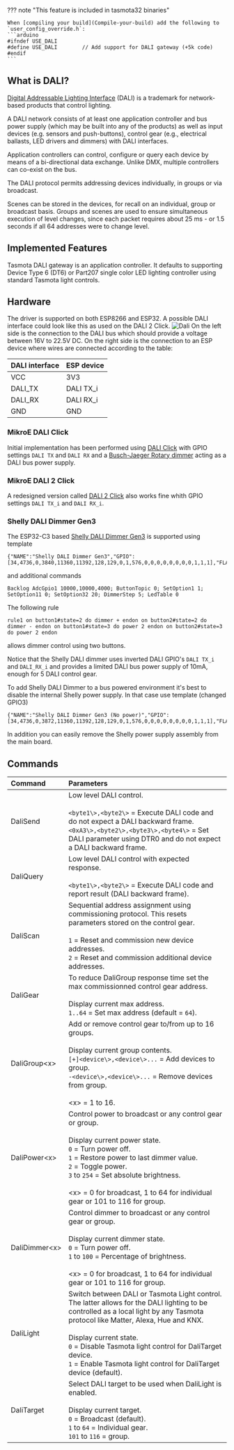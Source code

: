 ??? note "This feature is included in tasmota32 binaries"     

    When [compiling your build](Compile-your-build) add the following to `user_config_override.h`:
    ```arduino
    #ifndef USE_DALI
    #define USE_DALI        // Add support for DALI gateway (+5k code)
    #endif
    ```

## What is DALI?

[Digital Addressable Lighting Interface](https://en.wikipedia.org/wiki/Digital_Addressable_Lighting_Interface) (DALI) is a trademark for network-based products that control lighting.

A DALI network consists of at least one application controller and bus power supply (which may be built into any of the products) as well as input devices (e.g. sensors and push-buttons), control gear (e.g., electrical ballasts, LED drivers and dimmers) with DALI interfaces.

Application controllers can control, configure or query each device by means of a bi-directional data exchange. Unlike DMX, multiple controllers can co-exist on the bus.

The DALI protocol permits addressing devices individually, in groups or via broadcast.

Scenes can be stored in the devices, for recall on an individual, group or broadcast basis. Groups and scenes are used to ensure simultaneous execution of level changes, since each packet requires about 25 ms - or 1.5 seconds if all 64 addresses were to change level.

## Implemented Features

Tasmota DALI gateway is an application controller. It defaults to supporting Device Type 6 (DT6) or Part207 single color LED lighting controller using standard Tasmota light controls.

## Hardware

The driver is supported on both ESP8266 and ESP32. A possible DALI interface could look like this as used on the DALI 2 Click. <img alt="Dali" src="../_media/dali_schematics.png"></img> On the left side is the connection to the DALI bus which should provide a voltage between 16V to 22.5V DC. On the right side is the connection to an ESP device where wires are connected according to the table:

| DALI interface | ESP device |
|----------------|------------|
|            VCC | 3V3        |
|        DALI_TX | DALI TX_i  |
|        DALI_RX | DALI RX_i  |
|            GND | GND        |

### MikroE DALI Click

Initial implementation has been performed using [DALI Click](https://www.mikroe.com/dali-click) with GPIO settings `DALI TX` and `DALI RX` and a [Busch-Jaeger Rotary dimmer](https://www.busch-jaeger.de/en/online-catalogue/detail/2CKA006599A2986) acting as a DALI bus power supply.

### MikroE DALI 2 Click

A redesigned version called [DALI 2 Click](https://www.mikroe.com/dali-2-click) also works fine whith GPIO settings `DALI TX_i` and `DALI RX_i`.

### Shelly DALI Dimmer Gen3

The ESP32-C3 based [Shelly DALI Dimmer Gen3](https://www.shelly.com/products/shelly-dali-dimmer-gen3) is supported using template 
```
{"NAME":"Shelly DALI Dimmer Gen3","GPIO":[34,4736,0,3840,11360,11392,128,129,0,1,576,0,0,0,0,0,0,0,0,1,1,1],"FLAG":0,"BASE":1}
```
and additional commands 
```
Backlog AdcGpio1 10000,10000,4000; ButtonTopic 0; SetOption1 1; SetOption11 0; SetOption32 20; DimmerStep 5; LedTable 0
```
The following rule
```
rule1 on button1#state=2 do dimmer + endon on button2#state=2 do dimmer - endon on button1#state=3 do power 2 endon on button2#state=3 do power 2 endon
```
allows dimmer control using two buttons.

Notice that the Shelly DALI dimmer uses inverted DALI GPIO's `DALI TX_i` and `DALI_RX_i` and provides a limited DALI bus power supply of 10mA, enough for 5 DALI control gear.

To add Shelly DALI Dimmer to a bus powered environment it's best to disable the internal Shelly power supply. In that case use template (changed GPIO3)
```
{"NAME":"Shelly DALI Dimmer Gen3 (No power)","GPIO":[34,4736,0,3872,11360,11392,128,129,0,1,576,0,0,0,0,0,0,0,0,1,1,1],"FLAG":0,"BASE":1}
``` 
In addition you can easily remove the Shelly power supply assembly from the main board.

## Commands

Command|Parameters
:---|:---
DaliSend<a class="cmnd" id="dalisend"></a>|Low level DALI control.<br><br>`<byte1\>,<byte2\>` = Execute DALI code and do not expect a DALI backward frame.<br>`<0xA3\>,<byte2\>,<byte3\>,<byte4\>` = Set DALI parameter using DTR0 and do not expect a DALI backward frame.
DaliQuery<a class="cmnd" id="daliquery"></a>|Low level DALI control with expected response.<br><br>`<byte1\>,<byte2\>` = Execute DALI code and report result (DALI backward frame).
DaliScan<a class="cmnd" id="daliscan"></a>|Sequential address assignment using commissioning protocol. This resets  parameters stored on the control gear.<br><br>`1` = Reset and commission new device addresses.<br>`2` = Reset and commission additional device addresses.
DaliGear<a class="cmnd" id="daligear"></a>|To reduce DaliGroup response time set the max commissionned control gear address.<br><br>Display current max address.<br>`1..64` = Set max address (default = `64`).
DaliGroup<x\><a class="cmnd" id="daligear"></a>|Add or remove control gear to/from up to 16 groups.<br><br>Display current group contents.<br>`[+]<device\>,<device\>...` = Add devices to group.<br>`-<device\>,<device\>...` = Remove devices from group.<br><br><x\> = 1 to 16.
DaliPower<x\><a class="cmnd" id="dalipower"></a>|Control power to broadcast or any control gear or group.<br><br>Display current power state.<br>`0` = Turn power off.<br>`1` = Restore power to last dimmer value.<br>`2` = Toggle power.<br>`3` to `254` = Set absolute brightness.<br><br><x\> = 0 for broadcast, 1 to 64 for individual gear or 101 to 116 for group.
DaliDimmer<x\><a class="cmnd" id="dalidimmer"></a>|Control dimmer to broadcast or any control gear or group.<br><br>Display current dimmer state.<br>`0` = Turn power off.<br>`1` to `100` = Percentage of brightness.<br><br><x\> = 0 for broadcast, 1 to 64 for individual gear or 101 to 116 for group.
DaliLight<a class="cmnd" id="dalilight"></a>|Switch between DALI or Tasmota Light control. The latter allows for the DALI lighting to be controlled as a local light by any Tasmota protocol like Matter, Alexa, Hue and KNX.<br><br>Display current state.<br>`0` = Disable Tasmota light control for DaliTarget device.<br>`1` = Enable Tasmota light control for DaliTarget device (default).
DaliTarget<a class="cmnd" id="dalitarget"></a>|Select DALI target to be used when DaliLight is enabled.<br><br>Display current target.<br>`0` = Broadcast (default).<br>`1` to `64` = Individual gear.<br>`101` to `116` = group.
